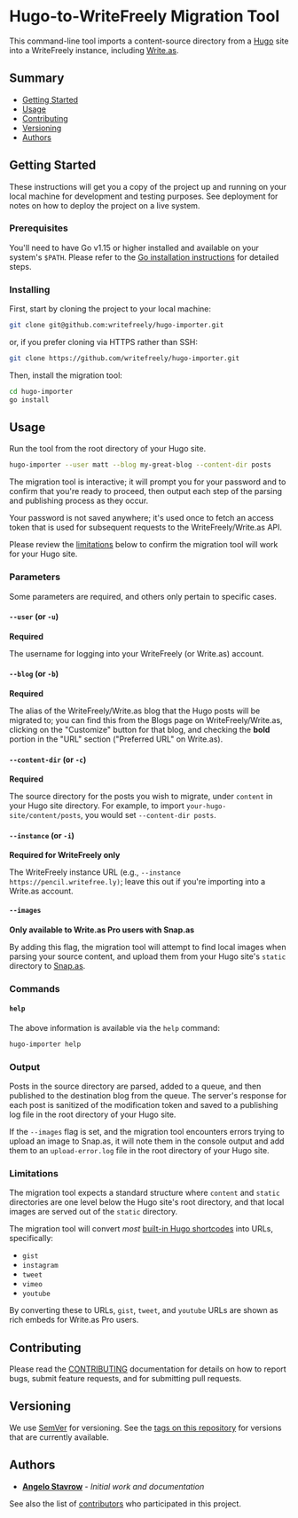 # Hugo-to-WriteFreely Migration Tool

This command-line tool imports a content-source directory from a [Hugo] site
into a WriteFreely instance, including [Write.as].

## Summary

  - [Getting Started](#getting-started)
  - [Usage](#usage)
  - [Contributing](#contributing)
  - [Versioning](#versioning)
  - [Authors](#authors)

## Getting Started

These instructions will get you a copy of the project up and running on your
local machine for development and testing purposes. See deployment for notes
on how to deploy the project on a live system.

### Prerequisites

You'll need to have Go v1.15 or higher installed and available on your
system's `$PATH`. Please refer to the [Go installation instructions] for
detailed steps.

### Installing

First, start by cloning the project to your local machine:

```bash
git clone git@github.com:writefreely/hugo-importer.git
```

or, if you prefer cloning via HTTPS rather than SSH:

```bash
git clone https://github.com/writefreely/hugo-importer.git
```

Then, install the migration tool:

```bash
cd hugo-importer
go install
```

## Usage

Run the tool from the root directory of your Hugo site.

```bash
hugo-importer --user matt --blog my-great-blog --content-dir posts
```

The migration tool is interactive; it will prompt you for your password and to
confirm that you're ready to proceed, then output each step of the parsing and
publishing process as they occur.

Your password is not saved anywhere; it's used once to fetch an access token
that is used for subsequent requests to the WriteFreely/Write.as API.

Please review the [limitations](#limitations) below to confirm the migration
tool will work for your Hugo site.

### Parameters

Some parameters are required, and others only pertain to specific cases.

#### `--user` (or `-u`)

**Required**

The username for logging into your WriteFreely (or Write.as) account.

#### `--blog` (or `-b`)

**Required**

The alias of the WriteFreely/Write.as blog that the Hugo posts will be migrated
to; you can find this from the Blogs page on WriteFreely/Write.as, clicking on
the "Customize" button for that blog, and checking the **bold** portion in the
"URL" section ("Preferred URL" on Write.as).

#### `--content-dir` (or `-c`)

**Required**

The source directory for the posts you wish to migrate, under `content` in your
Hugo site directory. For example, to import `your-hugo-site/content/posts`, you
would set `--content-dir posts`.

#### `--instance` (or `-i`)

**Required for WriteFreely only**

The WriteFreely instance URL (e.g., `--instance https://pencil.writefree.ly)`;
leave this out if you're importing into a Write.as account.

#### `--images`

**Only available to Write.as Pro users with Snap.as**

By adding this flag, the migration tool will attempt to find local images when
parsing your source content, and upload them from your Hugo site's `static`
directory to [Snap.as].

### Commands

#### `help`

The above information is available via the `help` command:

```bash
hugo-importer help
```

### Output

Posts in the source directory are parsed, added to a queue, and then published
to the destination blog from the queue. The server's response for each post is
sanitized of the modification token and saved to a publishing log file in the
root directory of your Hugo site.

If the `--images` flag is set, and the migration tool encounters errors trying
to upload an image to Snap.as, it will note them in the console output and add
them to an `upload-error.log` file in the root directory of your Hugo site.

### Limitations

The migration tool expects a standard structure where `content` and `static`
directories are one level below the Hugo site's root directory, and that local
images are served out of the `static` directory.

The migration tool will convert _most_ [built-in Hugo shortcodes] into URLs, specifically:

- `gist`
- `instagram`
- `tweet`
- `vimeo`
- `youtube`

By converting these to URLs, `gist`, `tweet`, and `youtube` URLs are shown as
rich embeds for Write.as Pro users.

## Contributing

Please read the [CONTRIBUTING] documentation for details on how to report bugs,
submit feature requests, and for submitting pull requests.

## Versioning

We use [SemVer] for versioning. See the [tags on this repository] for versions
that are currently available.

## Authors

  - **[Angelo Stavrow]** - *Initial work and documentation*

See also the list of [contributors] who participated in this project.

<!--references-->
[Hugo]: https://gohugo.io/
[Write.as]: https://write.as/
[Go installation instructions]: https://golang.org/doc/install
[Snap.as]: https://snap.as
[built-in Hugo shortcodes]: https://gohugo.io/content-management/shortcodes/#use-hugos-built-in-shortcodes
[CONTRIBUTING]: CONTRIBUTING.md
[SemVer]: http://semver.org/
[tags on this repository]: https://github.com/writefreely/hugo-importer/tags
[Angelo Stavrow]: https://github.com/AngeloStavrow
[contributors]: https://github.com/WriteFreely/hugo-importer/contributors